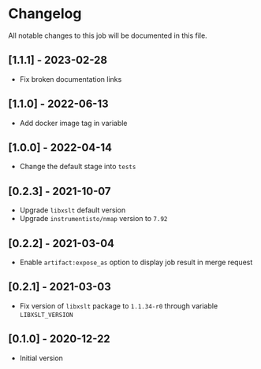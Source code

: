 # Changelog
All notable changes to this job will be documented in this file.

## [1.1.1] - 2023-02-28
* Fix broken documentation links

## [1.1.0] - 2022-06-13
* Add docker image tag in variable 

## [1.0.0] - 2022-04-14
* Change the default stage into `tests`

## [0.2.3] - 2021-10-07
* Upgrade `libxslt` default version
* Upgrade `instrumentisto/nmap` version to `7.92`

## [0.2.2] - 2021-03-04
* Enable `artifact:expose_as` option to display job result in merge request

## [0.2.1] - 2021-03-03
* Fix version of `libxslt` package to `1.1.34-r0` through variable `LIBXSLT_VERSION`

## [0.1.0] - 2020-12-22
* Initial version